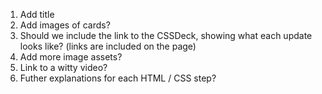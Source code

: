 1. Add title
2. Add images of cards?
3. Should we include the link to the CSSDeck, showing what each update looks like? (links are included on the page)
4. Add more image assets?
5. Link to a witty video?
6. Futher explanations for each HTML / CSS step?
